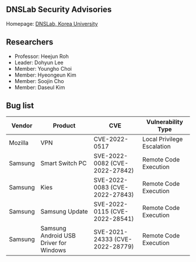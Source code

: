 ## DNSLab Security Advisories

Homepage: [DNSLab, Korea University](https://dnslab.korea.ac.kr/)

## Researchers

- Professor: Heejun Roh
- Leader: Dohyun Lee
- Member: Youngho Choi
- Member: Hyeongeun Kim
- Member: Soojin Cho
- Member: Daseul Kim


## Bug list

| Vendor  | Product | CVE           | Vulnerability Type         |
| ------- | ------- | ------------- | -------------------------- |
| Mozilla | VPN     | CVE-2022-0517 | Local Privilege Escalation |
| Samsung | Smart Switch PC     | SVE-2022-0082 (CVE-2022-27842) | Remote Code Execution |
| Samsung | Kies     | SVE-2022-0083 (CVE-2022-27843) | Remote Code Execution |
| Samsung | Samsung Update     | SVE-2022-0115 (CVE-2022-28541) | Remote Code Execution |
| Samsung | Samsung Android USB Driver for Windows     | SVE-2021-24333 (CVE-2022-28779) | Remote Code Execution |
